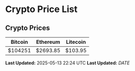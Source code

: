 # Crypto Price List

## Crypto Prices
| Bitcoin | Ethereum | Litecoin |
| ------- | -------- | -------- |
| $104251 | $2693.85 | $103.95 |
**Last Updated:** 2025-05-13 22:24 UTC
**Last Updated:** $DATE$
